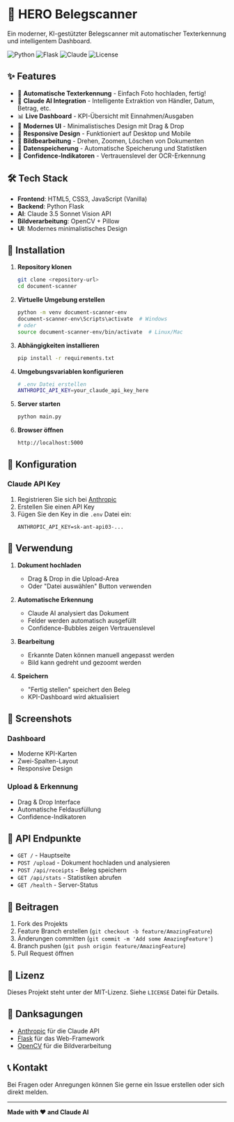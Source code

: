 # 🚀 HERO Belegscanner

Ein moderner, KI-gestützter Belegscanner mit automatischer Texterkennung und intelligentem Dashboard.

![Python](https://img.shields.io/badge/Python-3.13-blue)
![Flask](https://img.shields.io/badge/Flask-3.1-green)
![Claude](https://img.shields.io/badge/Claude-3.5%20Sonnet-purple)
![License](https://img.shields.io/badge/License-MIT-yellow)

## ✨ Features

- 📸 **Automatische Texterkennung** - Einfach Foto hochladen, fertig!
- 🤖 **Claude AI Integration** - Intelligente Extraktion von Händler, Datum, Betrag, etc.
- 📊 **Live Dashboard** - KPI-Übersicht mit Einnahmen/Ausgaben
- 🎨 **Modernes UI** - Minimalistisches Design mit Drag & Drop
- 📱 **Responsive Design** - Funktioniert auf Desktop und Mobile
- 🔄 **Bildbearbeitung** - Drehen, Zoomen, Löschen von Dokumenten
- 💾 **Datenspeicherung** - Automatische Speicherung und Statistiken
- 🎯 **Confidence-Indikatoren** - Vertrauenslevel der OCR-Erkennung

## 🛠 Tech Stack

- **Frontend**: HTML5, CSS3, JavaScript (Vanilla)
- **Backend**: Python Flask
- **AI**: Claude 3.5 Sonnet Vision API
- **Bildverarbeitung**: OpenCV + Pillow
- **UI**: Modernes minimalistisches Design

## 🚀 Installation

1. **Repository klonen**
   ```bash
   git clone <repository-url>
   cd document-scanner
   ```

2. **Virtuelle Umgebung erstellen**
   ```bash
   python -m venv document-scanner-env
   document-scanner-env\Scripts\activate  # Windows
   # oder
   source document-scanner-env/bin/activate  # Linux/Mac
   ```

3. **Abhängigkeiten installieren**
   ```bash
   pip install -r requirements.txt
   ```

4. **Umgebungsvariablen konfigurieren**
   ```bash
   # .env Datei erstellen
   ANTHROPIC_API_KEY=your_claude_api_key_here
   ```

5. **Server starten**
   ```bash
   python main.py
   ```

6. **Browser öffnen**
   ```
   http://localhost:5000
   ```

## 🔧 Konfiguration

### Claude API Key

1. Registrieren Sie sich bei [Anthropic](https://www.anthropic.com/)
2. Erstellen Sie einen API Key
3. Fügen Sie den Key in die `.env` Datei ein:
   ```
   ANTHROPIC_API_KEY=sk-ant-api03-...
   ```

## 📖 Verwendung

1. **Dokument hochladen**
   - Drag & Drop in die Upload-Area
   - Oder "Datei auswählen" Button verwenden

2. **Automatische Erkennung**
   - Claude AI analysiert das Dokument
   - Felder werden automatisch ausgefüllt
   - Confidence-Bubbles zeigen Vertrauenslevel

3. **Bearbeitung**
   - Erkannte Daten können manuell angepasst werden
   - Bild kann gedreht und gezoomt werden

4. **Speichern**
   - "Fertig stellen" speichert den Beleg
   - KPI-Dashboard wird aktualisiert

## 🎨 Screenshots

### Dashboard
- Moderne KPI-Karten
- Zwei-Spalten-Layout
- Responsive Design

### Upload & Erkennung
- Drag & Drop Interface
- Automatische Feldausfüllung
- Confidence-Indikatoren

## 🔄 API Endpunkte

- `GET /` - Hauptseite
- `POST /upload` - Dokument hochladen und analysieren
- `POST /api/receipts` - Beleg speichern
- `GET /api/stats` - Statistiken abrufen
- `GET /health` - Server-Status

## 🤝 Beitragen

1. Fork des Projekts
2. Feature Branch erstellen (`git checkout -b feature/AmazingFeature`)
3. Änderungen committen (`git commit -m 'Add some AmazingFeature'`)
4. Branch pushen (`git push origin feature/AmazingFeature`)
5. Pull Request öffnen

## 📝 Lizenz

Dieses Projekt steht unter der MIT-Lizenz. Siehe `LICENSE` Datei für Details.

## 🙏 Danksagungen

- [Anthropic](https://www.anthropic.com/) für die Claude API
- [Flask](https://flask.palletsprojects.com/) für das Web-Framework
- [OpenCV](https://opencv.org/) für die Bildverarbeitung

## 📞 Kontakt

Bei Fragen oder Anregungen können Sie gerne ein Issue erstellen oder sich direkt melden.

---

**Made with ❤️ and Claude AI** 
